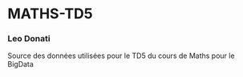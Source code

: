 # MATHS-TD5
### Leo Donati
Source des données utilisées pour le TD5 du cours de Maths pour le BigData
